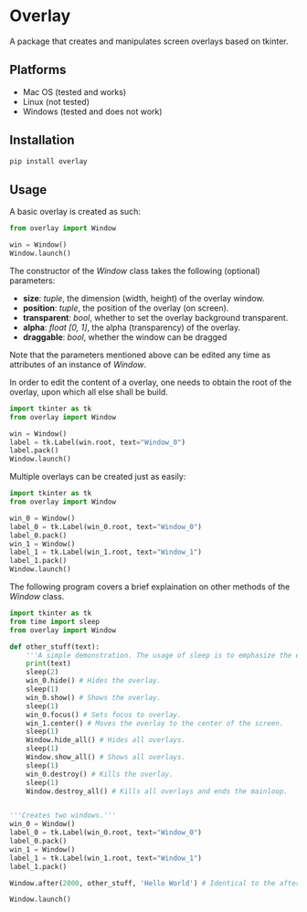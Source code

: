 # Overlay
A package that creates and manipulates screen overlays based on tkinter.

## Platforms
- Mac OS (tested and works)
- Linux (not tested)
- Windows (tested and does not work)

## Installation
```sh
pip install overlay
```

## Usage
A basic overlay is created as such:
```python
from overlay import Window

win = Window()
Window.launch()
```

The constructor of the _Window_ class takes the following (optional) parameters:
- __size__: _tuple_, the dimension (width, height) of the overlay window.
- __position__: _tuple_, the position of the overlay (on screen).
- __transparent__: _bool_, whether to set the overlay background transparent.
- __alpha__: _float [0, 1]_, the alpha (transparency) of the overlay.
- __draggable__: _bool_, whether the window can be dragged

Note that the parameters mentioned above can be edited any time as attributes of an instance of _Window_.

In order to edit the content of a overlay, one needs to obtain the root of the overlay, upon which all else shall be build.
```python
import tkinter as tk
from overlay import Window

win = Window()
label = tk.Label(win.root, text="Window_0")
label.pack()
Window.launch()
```

Multiple overlays can be created just as easily:
```python
import tkinter as tk
from overlay import Window

win_0 = Window()
label_0 = tk.Label(win_0.root, text="Window_0")
label_0.pack()
win_1 = Window()
label_1 = tk.Label(win_1.root, text="Window_1")
label_1.pack()
Window.launch()
```

The following program covers a brief explaination on other methods of the _Window_ class.
```python
import tkinter as tk
from time import sleep
from overlay import Window

def other_stuff(text):
	'''A simple demonstration. The usage of sleep is to emphasize the effects of each action.'''
	print(text)
	sleep(2)
	win_0.hide() # Hides the overlay.
	sleep(1)
	win_0.show() # Shows the overlay.
	sleep(1)
	win_0.focus() # Sets focus to overlay.
	win_1.center() # Moves the overlay to the center of the screen.
	sleep(1)
	Window.hide_all() # Hides all overlays.
	sleep(1)
	Window.show_all() # Shows all overlays.
	sleep(1)
	win_0.destroy() # Kills the overlay.
	sleep(1)
	Window.destroy_all() # Kills all overlays and ends the mainloop.


'''Creates two windows.'''
win_0 = Window()
label_0 = tk.Label(win_0.root, text="Window_0")
label_0.pack()
win_1 = Window()
label_1 = tk.Label(win_1.root, text="Window_1")
label_1.pack()

Window.after(2000, other_stuff, 'Hello World') # Identical to the after method of tkinter.Tk.

Window.launch()
```
